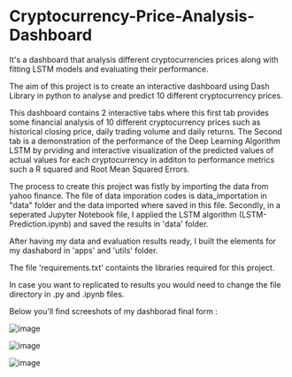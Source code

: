 # Cryptocurrency-Price-Analysis-Dashboard
It's a dashboard that analysis different cryptocurrencies prices along with fitting  LSTM models and evaluating their performance.

The aim of this project is to create an interactive dashboard using Dash Library in python to analyse and predict 10 different cryptocurrency prices.

This dashboard contains 2 interactive tabs where this first tab provides some financial analysis of 10 different cryptocurrency prices such as historical closing price, daily trading volume and daily returns. The Second tab is a demonstration of the performance of the Deep Learning Algorithm LSTM by prviding and interactive visualization of the predicted values of actual values for each cryptocurrency in additon to performance metrics such a R squared  and Root Mean Squared Errors.

The process to create this project was fistly by importing the data from yahoo finance. The file of data imporation codes is data_importation in "data" folder and the data imported where saved in this file. Secondly, in a seperated Jupyter Notebook file, I applied the LSTM algorithm (LSTM-Prediction.ipynb) and saved the results in 'data' folder.

After having my data and evaluation results ready, I built the elements for my dashabord in 'apps' and 'utils' folder.

The file 'requirements.txt' containts the libraries required for this project.

In case you want to replicated to results you would need to change the file directory in .py and .ipynb files.


Below you'll find screeshots of my dashborad final form : 

![image](https://user-images.githubusercontent.com/58007219/177529824-5cd7f6af-ac12-4734-b94a-d5bcfee77ec4.png)

![image](https://user-images.githubusercontent.com/58007219/177530075-e17d79db-4368-4a6e-bf76-7d450ac8388a.png)

![image](https://user-images.githubusercontent.com/58007219/177530223-3563e0d8-ddca-40c3-8728-c2fbfc99167e.png)

